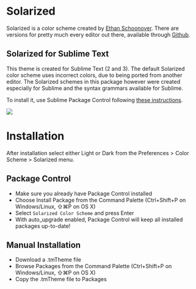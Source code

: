 # Solarized

Solarized is a color scheme created by [Ethan Schoonover](http://ethanschoonover.com/solarized). There are versions for pretty much every editor out there, available through [Github](https://github.com/altercation/solarized).

## Solarized for Sublime Text

This theme is created for Sublime Text (2 and 3). The default Solarized color scheme uses incorrect colors, due to being ported from another editor. The Solarized schemes in this package however were created especially for Sublime and the syntax grammars available for Sublime.

To install it, use Sublime Package Control following [these instructions](http://wbond.net/sublime_packages/package_control/installation).

![](https://raw.githubusercontent.com/braver/Solarized/master/solarized.png)

# Installation

After installation select either Light or Dark from the Preferences > Color Scheme > Solarized menu.

## Package Control

* Make sure you already have Package Control installed
* Choose Install Package from the Command Palette (Ctrl+Shift+P on Windows/Linux, ⇧⌘P on OS X)
* Select `Solarized Color Scheme` and press Enter
* With auto_upgrade enabled, Package Control will keep all installed packages up-to-date!

## Manual Installation

* Download a .tmTheme file
* Browse Packages from the Command Palette (Ctrl+Shift+P on Windows/Linux, ⇧⌘P on OS X)
* Copy the .tmTheme file to Packages

